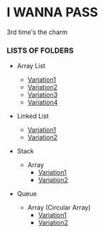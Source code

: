 # I WANNA PASS
3rd time's the charm

### LISTS OF FOLDERS
- Array List
  - [Variation1](./arrayList/Variation1.c)
  - [Variation2](./arrayList/Variation2.c)
  - [Variation3](./arrayList/Variation3.c)
  - [Variation4](./arrayList/Variation4.c)

- Linked List
  - [Variation1](./linked-list/Variation1.c)
  - [Variation2](./linked-list/Variation2.c)

- Stack
  - Array
    - [Variation1](./Stack/Array/StackV1.c)
    - [Variation2](./Stack/Array/StackV2.c)

- Queue
  - Array (Circular Array)
    - [Variation1](./Queue/Array/QueueV1.c)
    - [Variation2](./Queue/Array/QueueV2.c)